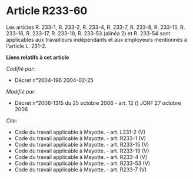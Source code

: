 # Article R233-60

Les articles R. 233-1, R. 233-2, R. 233-4, R. 233-7, R. 233-8, R. 233-15, R. 233-16, R. 233-17, R. 233-19, 
R. 233-53 (alinéa 2) et R. 233-54 sont applicables aux travailleurs indépendants et aux employeurs mentionnés à l'article L.
231-2.

**Liens relatifs à cet article**

_Codifié par_:

  - Décret n°2004-196 2004-02-25

_Modifié par_:

  - Décret n°2006-1315 du 25 octobre 2006 - art. 12 () JORF 27 octobre 2006

_Cite_:

  - Code du travail applicable à Mayotte. - art. L231-2 (V)
  - Code du travail applicable à Mayotte. - art. R233-1 (V)
  - Code du travail applicable à Mayotte. - art. R233-15 (V)
  - Code du travail applicable à Mayotte. - art. R233-19 (V)
  - Code du travail applicable à Mayotte. - art. R233-4 (V)
  - Code du travail applicable à Mayotte. - art. R233-53 (V)
  - Code du travail applicable à Mayotte. - art. R233-7 (V)
